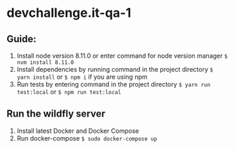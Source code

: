 # devchallenge.it-qa-1
## Guide:
1. Install node version 8.11.0 or enter command for node version manager `$ nvm install 8.11.0`
2. Install dependencies by running command in the project directory `$ yarn install` or `$ npm i` if you are using npm
3. Run tests by entering command in the project directory `$ yarn run test:local` or `$ npm run test:local`

## Run the wildfly server
1. Install latest Docker and Docker Compose
2. Run docker-compose `$ sudo docker-compose up`